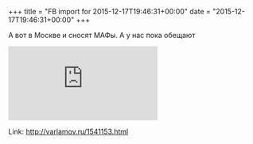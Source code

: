 +++
title = "FB import for 2015-12-17T19:46:31+00:00"
date = "2015-12-17T19:46:31+00:00"
+++

А вот в Москве и сносят МАФы. А у нас пока обещают

![Phote](https://external.xx.fbcdn.net/safe_image.php?d=AQBVodHACHXz5ga6&w=130&h=130&url=http%3A%2F%2Fvarlamov.me%2F2015%2Fsamostroy%2F00s.jpg&cfs=1&_nc_hash=AQCtZkMjuYv5ZrPs)


Link: http://varlamov.ru/1541153.html
